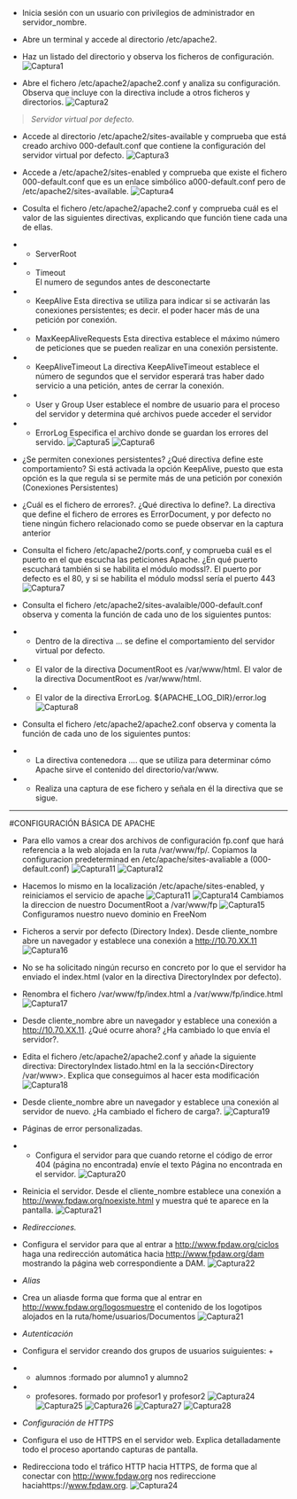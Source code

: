 - Inicia sesión con un usuario con privilegios de administrador en servidor_nombre.
- Abre un terminal y accede al directorio /etc/apache2.
- Haz un listado del directorio y observa los ficheros de configuración.
![Captura1](\Captura1.PNG)

- Abre el fichero /etc/apache2/apache2.conf y analiza su configuración. Observa que incluye con la directiva include a otros ficheros y directorios.
![Captura2](\Captura2.PNG)

>*Servidor virtual por defecto.*

- Accede al directorio /etc/apache2/sites-available y comprueba que está creado archivo 000-default.conf que contiene la configuración del servidor virtual por defecto. 
![Captura3](\Captura3.PNG)
- Accede a /etc/apache2/sites-enabled y comprueba que existe el fichero 000-default.conf que es un enlace simbólico a000-default.conf pero de /etc/apache2/sites-available.
![Captura4](\Captura4.PNG)

- Cosulta el fichero /etc/apache2/apache2.conf y comprueba cuál es el valor de las siguientes directivas, explicando que función tiene cada una de ellas.

- - ServerRoot 

- - Timeout   
    El numero de segundos antes de desconectarte
- - KeepAlive
    Esta directiva se utiliza para indicar si se activarán las conexiones persistentes; es decir. el poder hacer más de una petición por conexión.
- - MaxKeepAliveRequests
    Esta directiva establece el máximo número de peticiones que se pueden realizar en una conexión persistente.
- - KeepAliveTimeout
    La directiva KeepAliveTimeout establece el número de segundos que el servidor esperará tras haber dado servicio a una petición, antes de cerrar la conexión.
- - User y Group
    User establece el nombre de usuario para el proceso del servidor y determina qué archivos puede acceder el servidor
- - ErrorLog
    Especifica el archivo donde se guardan los errores del servido.
![Captura5](\Captura5.PNG)
![Captura6](\Captura6.PNG)
- ¿Se permiten conexiones persistentes? ¿Qué directiva define este comportamiento?
    Si está activada la opción KeepAlive, puesto que esta opción es la que regula si se permite más de una petición por conexión  (Conexiones Persistentes)
- ¿Cuál es el fichero de errores?. ¿Qué directiva lo define?.
    La directiva que define el fichero de errores es ErrorDocument, y por defecto no tiene ningún fichero relacionado como se puede observar en la captura anterior
    
- Consulta el fichero /etc/apache2/ports.conf, y comprueba cuál es el puerto en el que escucha las peticiones Apache. ¿En qué puerto escuchará también si se habilita el módulo modssl?.
El puerto por defecto es el 80, y si se habilita el módulo modssl sería el puerto 443
![Captura7](\Captura7.PNG)
- Consulta el fichero /etc/apache2/sites-avalaible/000-default.conf observa y comenta la función de cada uno de los siguientes puntos:
- - Dentro de la directiva <VirtualHost>... </VirtualHost> se define el comportamiento del servidor virtual por defecto.
- - El valor de la directiva DocumentRoot es /var/www/html.
    El valor de la directiva DocumentRoot es /var/www/html.
- - El valor de la directiva ErrorLog.
    ${APACHE_LOG_DIR}/error.log
    ![Captura8](\Captura8.PNG)

- Consulta el fichero /etc/apache2/apache2.conf observa y comenta la función de cada uno de los siguientes puntos:

- - La directiva contenedora <Directory> .... </Directory> que se utiliza para determinar cómo Apache sirve el contenido del directorio/var/www.
- - Realiza una captura de ese fichero y señala en él la directiva que se sigue. 
---
#CONFIGURACIÓN BÁSICA DE APACHE 
- Para ello vamos a crear dos archivos de configuración fp.conf que hará referencia a la web alojada en la ruta /var/www/fp/.
Copiamos la configuracion predeterminad en /etc/apache/sites-avaliable a (000-default.conf)
![Captura11](\Captura11.PNG)
![Captura12](\Captura12.PNG)
- Hacemos lo mismo en la localización /etc/apache/sites-enabled, y reiniciamos el servicio de apache
![Captura11](\Captura13.PNG)
![Captura14](\Captura14.PNG)
Cambiamos la direccion de nuestro DocumentRoot a /var/www/fp
![Captura15](\Captura15.PNG)
Configuramos nuestro nuevo dominio en FreeNom

- Ficheros a servir por defecto (Directory Index).
    Desde cliente_nombre abre un navegador y establece una conexión a http://10.70.XX.11
    ![Captura16](\Captura16.PNG)
- No se ha solicitado ningún recurso en concreto por lo que el servidor ha enviado el index.html (valor en la directiva DirectoryIndex por defecto).

- Renombra el fichero /var/www/fp/index.html a /var/www/fp/indice.html
![Captura17](\Captura17.PNG)
- Desde cliente_nombre abre un navegador y establece una conexión a http://10.70.XX.11. ¿Qué ocurre ahora? ¿Ha cambiado lo que envía el servidor?.
- Edita el fichero /etc/apache2/apache2.conf y añade la siguiente directiva: DirectoryIndex listado.html en la la sección<Directory /var/www>. Explica que conseguimos al hacer esta modificación
![Captura18](\Captura18.PNG)
- Desde cliente_nombre abre un navegador y establece una conexión al servidor de nuevo. ¿Ha cambiado el fichero de carga?.
![Captura19](\Captura19.PNG)
- Páginas de error personalizadas.

- - Configura el servidor para que cuando retorne el código de error 404 (página no encontrada) envíe el texto Página no encontrada en el servidor.
    ![Captura20](\Captura20.PNG)
- Reinicia el servidor. Desde el cliente_nombre establece una conexión a http://www.fpdaw.org/noexiste.html y muestra qué te aparece en la pantalla.
    ![Captura21](\Captura21.PNG)

- *Redirecciones.*
- Configura el servidor para que al entrar a http://www.fpdaw.org/ciclos haga una redirección automática hacia http://www.fpdaw.org/dam mostrando la página web correspondiente a DAM.
    ![Captura22](\Captura22.PNG)
- *Alias*
- Crea un aliasde forma que forma que al entrar en http://www.fpdaw.org/logosmuestre el contenido de los logotipos alojados en la ruta/home/usuarios/Documentos
    ![Captura21](\Captura23.PNG)
    
- *Autenticación*
- Configura el servidor creando dos grupos de usuarios suiguientes: + 
- - alumnos :formado por alumno1 y alumno2 
- - profesores. formado por profesor1 y profesor2
    ![Captura24](\Captura24.PNG)
    ![Captura25](\Captura25.PNG)
    ![Captura26](\Captura26.PNG)
    ![Captura27](\Captura27.PNG)
    ![Captura28](\Captura28.PNG)

- *Configuración de HTTPS*

- Configura el uso de HTTPS en el servidor web. Explica detalladamente todo el proceso aportando capturas de pantalla.
- Redirecciona todo el tráfico HTTP hacia HTTPS, de forma que al conectar con http://www.fpdaw.org nos redireccione haciahttps://www.fpdaw.org.
    ![Captura24](\Captura29.PNG)
